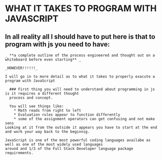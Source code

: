 
# WHAT IT TAKES TO PROGRAM WITH JAVASCRIPT

## In all reality all I should have to put here is that to program with js you need to have:

    _ **a complete outline of the process engineered and thought out on a whiteboard before even starting** _ 

    _HOWEVER!!!!!!_ 

    I will go in to more detail as to what it takes to properly exacute a program with JavaScript

      ### First thing you will need to understand about programming in js is it requires a different thought
      process and concept. 

      You will see things like:
        * Math reads from right to left
        * Evaluation rules appear to function differently 
        * some of the assignment operators can get confusing and not make sens
    Looking at it from the outside it appears you have to start at the end and work your way back to the beginnig.

    JavaScript is one of the most powerful coding languages availabe as well as one of the most widely used languages
    around and 1/3 of the Full Stack Developer language package requirements.